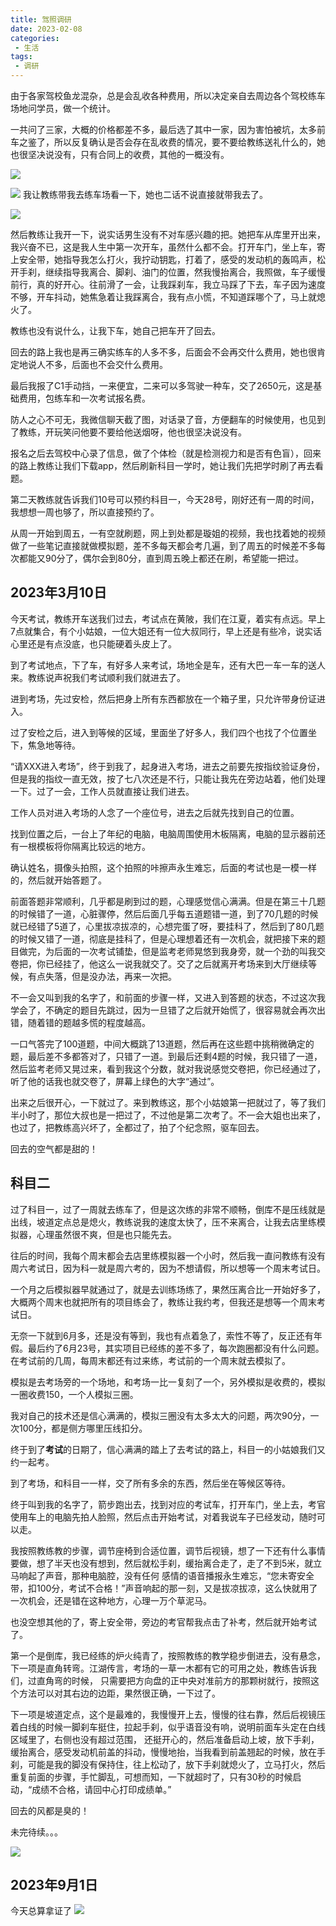 ```yaml
---
title: 驾照调研
date: 2023-02-08
categories:
 - 生活
tags:
 - 调研
---
```


由于各家驾校鱼龙混杂，总是会乱收各种费用，所以决定亲自去周边各个驾校练车场地问学员，做一个统计。

一共问了三家，大概的价格都差不多，最后选了其中一家，因为害怕被坑，太多前车之鉴了，所以反复确认是否会存在乱收费的情况，要不要给教练送礼什么的，她也很坚决说没有，只有合同上的收费，其他的一概没有。

![](https://lh3.googleusercontent.com/pw/AP1GczMmhz6OePe5UKA0ov4KtTZ_yqsBR7xRVNDLihj5ONOh2CKDLLvoDy1xSLWVC1m3xRTQUkvZGwJgiTZemN9OE_ZAgJhP1AZanNVgtbYaeYunAh1L8VJlYZwodSme72ueSrroWShAVae9Nma3wrlcxLf3=w1651-h1239-s-no-gm?authuser=0)

![](https://lh3.googleusercontent.com/pw/AP1GczNrn6at1MtxbOvRZJM8UwI9U7AHiSroOH0h4crfRHx3AwNA-L_ZJURb-cyP-P8y4KtwMxF2RdkRG8OqJFz_ZPrimef6h8nQP5ExKRnWuQSiEoW8o_OW1evL2-VfUFIH3k5ZE7uvEB8NXOhVlpMcXaa5=w929-h1239-s-no-gm?authuser=0)
我让教练带我去练车场看一下，她也二话不说直接就带我去了。

![](https://lh3.googleusercontent.com/pw/AP1GczMyH2Nfur9iwOc1EtSAg-_47qt2Qzkia4VuL582vRk_YIvWV_01nVFZmPA-FhP5tVWzRwwkZGD_bq84wc4iXjVvtJ0aBQXHlOc4-eVtbqvtQtxik7IcC-eCM5R2J8Rz-AhYpd9OPzKPZAEO63NXf0JC=w1651-h1239-s-no-gm?authuser=0)

然后教练让我开一下，说实话男生没有不对车感兴趣的把。她把车从库里开出来，我兴奋不已，这是我人生中第一次开车，虽然什么都不会。打开车门，坐上车，寄上安全带，她指导我怎么打火，我拧动钥匙，打着了，感受的发动机的轰鸣声，松开手刹，继续指导我离合、脚刹、油门的位置，然我慢抬离合，我照做，车子缓慢前行，真的好开心。往前滑了一会，让我踩刹车，我立马踩了下去，车子因为速度不够，开车抖动，她焦急着让我踩离合，我有点小慌，不知道踩哪个了，马上就熄火了。

教练也没有说什么，让我下车，她自己把车开了回去。

回去的路上我也是再三确实练车的人多不多，后面会不会再交什么费用，她也很肯定地说人不多，后面也不会交什么费用。

最后我报了C1手动挡，一来便宜，二来可以多驾驶一种车，交了2650元，这是基础费用，包练车和一次考试报名费。

防人之心不可无，我微信聊天截了图，对话录了音，方便翻车的时候使用，也见到了教练，开玩笑问他要不要给他送烟呀，他也很坚决说没有。

报名之后去驾校中心录了信息，做了个体检（就是检测视力和是否有色盲），回来的路上教练让我们下载app，然后刷新科目一学时，她让我们先把学时刷了再去看题。

第二天教练就告诉我们10号可以预约科目一，今天28号，刚好还有一周的时间，我想想一周也够了，所以直接预约了。

从周一开始到周五，一有空就刷题，网上到处都是璇姐的视频，我也找着她的视频做了一些笔记直接就做模拟题，差不多每天都会考几遍，到了周五的时候差不多每次都能又90分了，偶尔会到80分，直到周五晚上都还在刷，希望能一把过。

## 2023年3月10日
今天考试，教练开车送我们过去，考试点在黄陂，我们在江夏，着实有点远。早上7点就集合，有个小姑娘，一位大姐还有一位大叔同行，早上还是有些冷，说实话心里还是有点没底，也只能硬着头皮上了。

到了考试地点，下了车，有好多人来考试，场地全是车，还有大巴一车一车的送人来。教练说声祝我们考试顺利我们就进去了。

进到考场，先过安检，然后把身上所有东西都放在一个箱子里，只允许带身份证进入。

过了安检之后，进入到等候的区域，里面坐了好多人，我们四个也找了个位置坐下，焦急地等待。

“请XXX进入考场”，终于到我了，起身进入考场，进去之前要先按指纹验证身份，但是我的指纹一直无效，按了七八次还是不行，只能让我先在旁边站着，他们处理一下。过了一会，工作人员就直接让我们进去。

工作人员对进入考场的人念了一个座位号，进去之后就先找到自己的位置。

找到位置之后，一台上了年纪的电脑，电脑周围使用木板隔离，电脑的显示器前还有一根模板将你隔离比较远的地方。

确认姓名，摄像头拍照，这个拍照的咔擦声永生难忘，后面的考试也是一模一样的，然后就开始答题了。

前面答题非常顺利，几乎都是刷到过的题，心理感觉信心满满。但是在第三十几题的时候错了一道，心脏骤停，然后后面几乎每五道题错一道，到了70几题的时候就已经错了5道了，心里拔凉拔凉的，心想完蛋了呀，要挂科了，然后到了80几题的时候又错了一道，彻底是挂科了，但是心理想着还有一次机会，就把接下来的题目做完，为后面的一次考试铺垫，但是监考老师晃悠到我身旁，就一个劲的叫我交卷把，你已经挂了，他这么一说我就交了。交了之后就离开考场来到大厅继续等候，有点失落，但是没办法，再来一次把。

不一会又叫到我的名字了，和前面的步骤一样，又进入到答题的状态，不过这次我学会了，不确定的题目先跳过，因为一旦错了之后就开始慌了，很容易就会再次出错，随着错的题越多慌的程度越高。

一口气答完了100道题，中间大概跳了13道题，然后再在这些题中挑稍微确定的题，最后差不多都答对了，只错了一道。到最后还剩4题的时候，我只错了一道，然后监考老师又晃过来，看到我这个分数，就对我说感觉交卷把，你已经通过了，听了他的话我也就交卷了，屏幕上绿色的大字“通过”。

出来之后很开心，一下就过了。来到教练这，那个小姑娘第一把就过了，等了我们半小时了，那位大叔也是一把过了，不过他是第二次考了。不一会大姐也出来了，也过了，把教练高兴坏了，全都过了，拍了个纪念照，驱车回去。

回去的空气都是甜的！

## 科目二

过了科目一，过了一周就去练车了，但是这次练的非常不顺畅，倒库不是压线就是出线，坡道定点总是熄火，教练说我的速度太快了，压不来离合，让我去店里练模拟器，心理虽然很不爽，但是也只能先去。

往后的时间，我每个周末都会去店里练模拟器一个小时，然后我一直问教练有没有周六考试日，因为科一就是周六考的，因为不想请假，所以想等一个周末考试日。

一个月之后模拟器早就通过了，就是去训练场练了，果然压离合比一开始好多了，大概两个周末也就把所有的项目练会了，教练让我约考，但我还是想等一个周末考试日。

无奈一下就到6月多，还是没有等到，我也有点着急了，索性不等了，反正还有年假。最后约了6月23号，其实项目已经练的差不多了，每次跑圈都没有什么问题。在考试前的几周，每周末都还有过来练，考试前的一个周末就去模拟了。

模拟是去考场旁的一个场地，和考场一比一复刻了一个，另外模拟是收费的，模拟一圈收费150，一个人模拟三圈。

我对自己的技术还是信心满满的，模拟三圈没有太多太大的问题，两次90分，一次100分，都是侧方哪里压线扣分。

终于到了**考试**的日期了，信心满满的踏上了去考试的路上，科目一的小姑娘我们又约一起考。

到了考场，和科目一一样，交了所有多余的东西，然后坐在等候区等待。

终于叫到我的名字了，箭步跑出去，找到对应的考试车，打开车门，坐上去，考官使用车上的电脑先拍人脸照，然后点击开始考试，对着我说车子已经发动，随时可以走。

我按照教练教的步骤，调节座椅到合适位置，调节后视镜，想了一下还有什么事情要做，想了半天也没有想到，然后就松手刹，缓抬离合走了，走了不到5米，就立马响起了声音，那种电脑腔，没有任何
感情的语音播报永生难忘，“您未寄安全带，扣100分，考试不合格！”声音响起的那一刻，又是拔凉拔凉，这么快就用了一次机会，还是错在这种地方，心理一万个草泥马。

也没空想其他的了，寄上安全带，旁边的考官帮我点击了补考，然后就开始考试了。

第一个是倒库，我已经练的炉火纯青了，按照教练的教学稳步倒进去，没有悬念，下一项是直角转弯。江湖传言，考场的一草一木都有它的可用之处，教练告诉我们，过直角弯的时候，
只需要把方向盘的正中央对准前方的那颗树就行，按照这个方法可以对其右边的边距，果然很正确，一下过了。

下一项是坡道定点，这个是最难的，我慢慢开上去，慢慢的往右靠，然后后视镜压着白线的时候一脚刹车挺住，拉起手刹，似乎语音没有响，说明前面车头定在白线区域里了，右侧也没有超过范围，
还挺开心的，然后准备启动上坡，放下手刹，缓抬离合，感受发动机前盖的抖动，慢慢地抬，当我看到前盖翘起的时候，放在手刹，可能是我的脚没有保持住，往上松动了，放下手刹就熄火了，立马打火，然后重复前面的步骤，手忙脚乱，可想而知，一下就超时了，只有30秒的时候启动，“成绩不合格，请回中心打印成绩单。”

回去的风都是臭的！

未完待续。。。

![](https://lh3.googleusercontent.com/pw/AP1GczNIkmlwaD0fKMSk4KyyX5V6M-9fCtX4WODwsqnt7KR-htB9pLOF26Njd_EJtxbJXV3cAGNbVnU4zAsA8Qh7Ekug5GknkcmjEi_Ac7_ycu5DZLZAkV-h-ikKop0DUcoKrd4Ny8Hr9rYFj2Um6aVzQRIT=w1651-h1239-s-no-gm?authuser=0)
## 2023年9月1日

今天总算拿证了
![](https://lh3.googleusercontent.com/pw/AP1GczPDcdnaFiDiGxkZfIMsmjWLxu1aNh5LsF25-TGbAw3NqjPV5b-tMMR_OpCO1yqoByYQasRvgsQn2ZPY8BEF_oM9KMzcE4t80DbbCW8-OBLkBvgcs7pmvIMiv4N_bU6oOS_YeLCkEejgVGYFO5zfQNDF=w696-h1239-s-no-gm?authuser=0)

